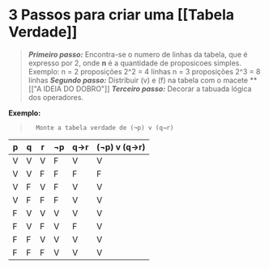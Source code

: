 # 3 Passos para criar uma [[Tabela Verdade]]
> ***Primeiro passo:***
> 	Encontra-se o numero de linhas da tabela, que é expresso por 2, onde **n** é a quantidade de proposicoes simples.
> 		Exemplo: n = 2 proposições
> 		2^2 = 4 linhas
> 		n = 3 proposições
> 		2^3 = 8 linhas 
> ***Segundo passo:***
> 	Distribuir (v) e (f) na tabela com o macete **[["A IDEIA DO DOBRO"]]
> ***Terceiro passo:***
> 	Decorar a tabuada lógica dos operadores.

**Exemplo:**
>		Monte a tabela verdade de (¬p) v (q→r)

| p   | q   | r   | ¬p  | q→r | (¬p) v (q→r) |
| --- | --- | --- | --- | --- | ------------ |
| V   | V   | V   | F   | V   | V            |
| V   | V   | F   | F   | F   | F            |
| V   | F   | V   | F   | V   | V            |
| V   | F   | F   | F   | V   | V            |
| F   | V   | V   | V   | V   | V            |
| F   | V   | F   | V   | F   | V            |
| F   | F   | V   | V   | V   | V            |
| F   | F   | F   | V   | V   | V            |
